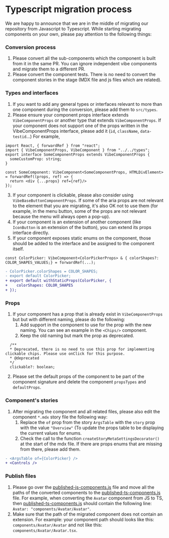 # Typescript migration process
We are happy to announce that we are in the middle of migrating our repository from Javascript to Typescript.
While starting migrating components on your own, please pay attention to the following things:

### Conversion process
1. Please convert all the sub-components which the component is built from it in the same PR. You can ignore independent vibe components and migrate them to a different PR.
2. Please convert the component tests. There is no need to convert the component stories in the stage (MDX file and js files which are related).

### Types and interfaces
1. If you want to add any general types or interfaces relevant to more than one component during the conversion, please add them to `src/types`.
2. Please ensure your component props interface extends `VibeComponentProps` or another type that extends `VibeComponentProps`. If your component does not support one of the props written in the VibeComponentProps interface, please add it (`id`, `className`, `data-testid`…)
For example,

```tsx
import React, { forwardRef } from "react";
import { VibeComponentProps, VibeComponent } from "../../types";
export interface SomeComponentProps extends VibeComponentProps {
  someCustomProp: string;
}

const SomeComponent: VibeComponent<SomeComponentProps, HTMLDivElement> = forwardRef((props, ref) => {
  return <div {...props} ref={ref}/>
});
```

3. If your component is clickable, please also consider using `VibeBaseButtonComponentProps`. If some of the aria props are not relevant to the element that you are migrating, it's also OK not to use them (for example, in the menu button, some of the props are not relevant because the menu will always open a pop-up).
4. If your component is an extension of another component (like `IconButton` is an extension of the button), you can extend its props interface directly.
5. If your component exposes static enums on the component, those should be added to the interface and be assigned to the component itself.

```tsx
const ColorPicker: VibeComponent<ColorPickerProps> & { colorShapes?: COLOR_SHAPES_VALUES;} = forwardRef(...);
```
```diff
- ColorPicker.colorShapes = COLOR_SHAPES;
- export default ColorPicker;
+ export default withStaticProps(ColorPicker, {
+    colorShapes: COLOR_SHAPES
+ });
```

### Props
1. If your component has a prop that is already exist in  `VibeComponentProps` but but with different naming, please do the following:
   1. Add support in the component to use for the prop with the new naming. You can see an example in the `<Chips/>` component.
   2. Keep the old naming but mark the prop as deprecated.
```tsx
  /**
  * Deprecated, there is no need to use this prop for implementing clickable chips. Please use onClick for this purpose.
  * @deprecated
  */
  clickable?: boolean;
```
2. Please set the default props of the component to be part of the component signature and delete the component `propsTypes` and `defaultProps`. 

### Component's stories
1. After migrating the component and all related files, please also edit the component `*.mdx` story file the following way:
   1. Replace the `of` prop from the story `ArgsTable` with the `story` prop with the value `"Overview"` (To update the props table to be displaying the current values for enums. 
   2. Check the call to the function `createStoryMetaSettingsDecorator()` at the start of the mdx file. If there are props enums that are missing from there, please add them.


```diff
- <ArgsTable of={ColorPicker} />
+ <Controls />
```

### Publish files
1. Please go over the [published-js-components.js](./webpack/published-js-components.js) file and move all the paths of the converted components to the [published-ts-components.js](./webpack/published-ts-components.js) file.
   For example, when converting the `Avatar` component from JS to TS, then [published-ts-components.js](./webpack/published-ts-components.js) should contain the following line: `Avatar: "components/Avatar/Avatar"`.
2. Make sure that the path of the migrated component does not contain an extension. For example: your component path should looks like this: `components/Avatar/Avatar` and not like this: `components/Avatar/Avatar.tsx`.

